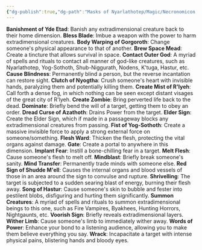 ```yaml
---
{"dg-publish":true,"dg-path":"Masks of Nyarlathotep/Magic/Necronomicon.md","permalink":"/masks-of-nyarlathotep/magic/necronomicon/","tags":["TTRPG/Games/MoN"]}
---
```



**Banishment of Yde Etad**: Banish any extradimensional creature back to their home dimension.
**Bless Blade**: Imbue a weapon with the power to harm extradimensional creatures.
**Body Warping of Gorgoroth**: Change someone's physical appearance to that of another.
**Brew Space Mead**: Create a tincture that allows survival in space.
**Contact Outer God**: A myriad of spells and rituals to contact all manner of god-like creatures, such as Nyarlathotep, Yog-Sothoth, Shub-Niggurath, Nodens, K'tuga, Hastur, etc.
**Cause Blindness**: Permanently blind a person, but the reverse incantation can restore sight.
**Clutch of Nyogtha**: Crush someone's heart with invisible hands, paralyzing them and potentially killing them.
**Create Mist of R'lyeh**: Call forth a dense fog, in which nothing can be seen except distant visages of the great city of R'lyeh.
**Create Zombie**: Bring perverted life back to the dead.
**Dominate**: Briefly bend the will of a target, getting them to obey an order.
**Dread Curse of Azathoth**: Drains Power from the target.
**Elder Sign**: Create the Elder Sign, which if made in a passageway blocks any extradimensional creatures from passing.
**Fist of Yog-Sothoth**: Create a massive invisible force to apply a strong external force on someone/something.
**Flesh Ward**: Thicken the flesh, protecting the vital organs against damage.
**Gate**: Create a portal to anywhere in this dimension.
**Implant Fear**: Instill a bone-chilling fear in a target.
**Melt Flesh**: Cause someone's flesh to melt off.
**Mindblast**: Briefly break someone's sanity.
**Mind Transfer**: Permanently trade minds with someone else.
**Red Sign of Shudde M'ell**: Causes the internal organs and blood vessels of those in an area around the sign to convulse and rupture.
**Shrivelling**: The target is subjected to a sudden searing blast of energy, burning their flesh away.
**Song of Hastur**: Cause someone's skin to bubble and fester into pestilent blobs, disfiguring and hurting them significantly.
**Summon Creatures**: A myriad of spells and rituals to summon extradimensional beings to this one, such as Fire Vampires, Byakhees, Hunting Horrors, Nightgaunts, etc.
**Voorish Sign**: Briefly reveals extradimensional layers.
**Wither Limb**: Cause someone's limb to immediately wither away.
**Words of Power**: Enhance your bond to a listening audience, allowing you to make them believe everything you say.
**Wrack**: Incapacitate a target with intense physical pains, blistering hands and bloody eyes.